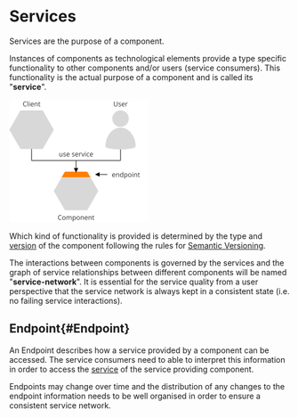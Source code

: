 Services
========

<div class="subtitle">Services are the purpose of a component.</div>

Instances of components as technological elements provide a type specific functionality to other components and/or users (service consumers). This functionality is the actual purpose of a component and is called its
"**service**".

<img src="./assets/images/service.svg" alt="Service and Endpoint" width="250"/>

Which kind of functionality is provided is determined by the type and [version](Concepts-Versions.md) of the component following the rules for [Semantic Versioning](https://semver.org).

The interactions between components is governed by the services and the graph of service relationships between different components will be named "**service-network**". It is essential for the service quality from a user
perspective that the service network is always kept in a consistent state
(i.e. no failing service interactions).  

Endpoint{#Endpoint}
-------------------

An Endpoint describes how a service provided by a component can be accessed.
The service consumers need to able to interpret this information in order to
access the [service](./Concepts-Services.md) of the service providing component.

Endpoints may change over time and the distribution of any changes to the
endpoint information needs to be well organised in order to ensure a consistent
service network.
